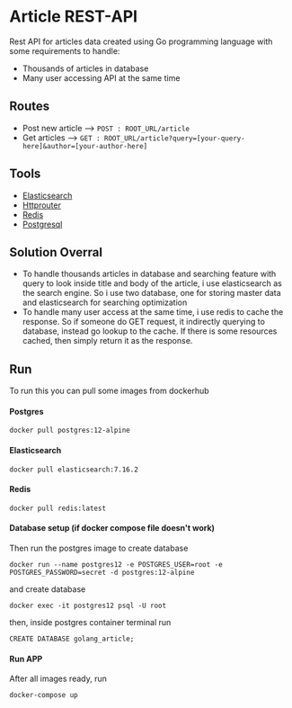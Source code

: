 # Article REST-API
Rest API for articles data created using Go programming language with some requirements to handle:
- Thousands of articles in database
- Many user accessing API at the same time

## Routes
- Post new article --> `POST : ROOT_URL/article`
- Get articles --> `GET : ROOT_URL/article?query=[your-query-here]&author=[your-author-here]`

## Tools
- [Elasticsearch](https://www.elastic.co/?ultron=B-Stack-Trials-APJ-Exact&gambit=Stack-Core&blade=adwords-s&hulk=paid&Device=c&thor=elasticsearch&gclid=CjwKCAiA5t-OBhByEiwAhR-hm55h2dKBhzaGYLj4s9GEzdeFVFZvTUjmSfjuQVNAcpEiD_bIZg7iXBoCN3oQAvD_BwE)
- [Httprouter](https://github.com/julienschmidt/httprouter)
- [Redis](https://redis.io/)
- [Postgresql](https://www.postgresql.org/)

## Solution Overral
- To handle thousands articles in database and searching feature with query to look inside title and body   of the article, i use elasticsearch as the search engine. So i use two database, one for storing master data and elasticsearch for searching optimization
- To handle many user access at the same time, i use redis to cache the response. So if someone do GET request, it indirectly querying to database, instead go lookup to the cache. If there is some resources cached, then simply return it as the response.

## Run
To run this you can pull some images from dockerhub
#### Postgres
```
docker pull postgres:12-alpine
```
#### Elasticsearch
```
docker pull elasticsearch:7.16.2
```
#### Redis
```
docker pull redis:latest
```
#### Database setup (if docker compose file doesn't work)
Then run the postgres image to create database
```
docker run --name postgres12 -e POSTGRES_USER=root -e POSTGRES_PASSWORD=secret -d postgres:12-alpine 
```
and create database
```
docker exec -it postgres12 psql -U root
```
then, inside postgres container terminal run
```
CREATE DATABASE golang_article;
```

#### Run APP
After all images ready, run
```
docker-compose up
```


